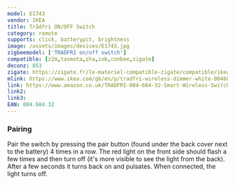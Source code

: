 ```yaml
---
model: E1743
vendor: IKEA
title: Trådfri ON/OFF Switch
category: remote
supports: click, batterypct, brightness
image: /assets/images/devices/E1743.jpg
zigbeemodel: ['TRADFRI on/off switch']
compatible: [z2m,tasmota,zha,iob,conbee,zigate]
deconz: 853
zigate: https://zigate.fr/le-materiel-compatible-zigate/compatible/ikeatlcommande
mlink: https://www.ikea.com/gb/en/p/tradfri-wireless-dimmer-white-00468432/
link: https://www.amazon.co.uk/TRADFRI-004-684-32-Smart-Wireless-Switch/dp/B07YNRYSL3/
link2: 
link3: 
EAN: 004.684.32
---
```

### Pairing
Pair the switch by pressing the pair button (found under the back cover next to the battery)
4 times in a row. The red light on the front side should flash a few times and then turn off
(it's more visible to see the light from the back). After a few seconds it turns back on and pulsates.
When connected, the light turns off.
